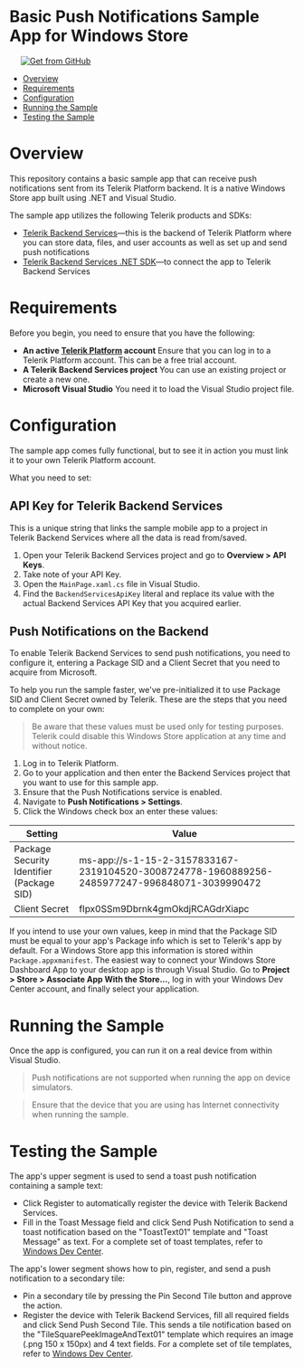 # Basic Push Notifications Sample App for Windows Store

<a href="https://github.com/telerik/backend-services-push-windows" target="_blank"><img style="padding-left:20px" src="http://docs.telerik.com/platform/samples/images/get-github.png" alt="Get from GitHub" title="Get from GitHub"></a>

<a id="top"></a>
* [Overview](#overview)
* [Requirements](#requirements)
* [Configuration](#configuration)
* [Running the Sample](#running-the-sample)
* [Testing the Sample](#testing-the-sample)

# Overview

This repository contains a basic sample app that can receive push notifications sent from its Telerik Platform backend. It is a native Windows Store app built using .NET and Visual Studio.

The sample app utilizes the following Telerik products and SDKs:

- [Telerik Backend Services](http://docs.telerik.com/platform/backend-services/)&mdash;this is the backend of Telerik Platform where you can store data, files, and user accounts as well as set up and send push notifications
- [Telerik Backend Services .NET SDK](http://docs.telerik.com/platform/backend-services/dotnet/getting-started-dotnet-sdk)&mdash;to connect the app to Telerik Backend Services

# Requirements

Before you begin, you need to ensure that you have the following:

- **An active [Telerik Platform](https://platform.telerik.com) account**
Ensure that you can log in to a Telerik Platform account. This can be a free trial account.
- **A Telerik Backend Services project** You can use an existing project or create a new one. 
- **Microsoft Visual Studio** You need it to load the Visual Studio project file.

# Configuration

The sample app comes fully functional, but to see it in action you must link it to your own Telerik Platform account.

What you need to set:

## API Key for Telerik Backend Services

This is a unique string that links the sample mobile app to a project in Telerik Backend Services where all the data is read from/saved.

1. Open your Telerik Backend Services project and go to **Overview > API Keys**.
2. Take note of your API Key.
3. Open the `MainPage.xaml.cs` file in Visual Studio.
4. Find the `BackendServicesApiKey` literal and replace its value with the actual Backend Services API Key that you acquired earlier.

## Push Notifications on the Backend

To enable Telerik Backend Services to send push notifications, you need to configure it, entering a Package SID and a Client Secret that you need to acquire from Microsoft.

To help you run the sample faster, we've pre-initialized it to use Package SID and Client Secret owned by Telerik. These are the steps that you need to complete on your own:

> Be aware that these values must be used only for testing purposes. Telerik could disable this Windows Store application at any time and without notice.

1. Log in to Telerik Platform.
2. Go to your application and then enter the Backend Services project that you want to use for this sample app.
3. Ensure that the Push Notifications service is enabled.
4. Navigate to **Push Notifications > Settings**.
5. Click the Windows check box an enter these values:

Setting|Value
---|---
Package Security Identifier (Package SID)|ms-app://s-1-15-2-3157833167-2319104520-3008724778-1960889256-2485977247-996848071-3039990472
Client Secret|fIpx0SSm9Dbrnk4gmOkdjRCAGdrXiapc

If you intend to use your own values, keep in mind that the Package SID must be equal to your app's Package info which is set to Telerik's app by default. For a Windows Store app this information is stored within `Package.appxmanifest`. The easiest way to connect your Windows Store Dashboard App to your desktop app is through Visual Studio. Go to **Project > Store > Associate App With the Store...**, log in with your Windows Dev Center account, and finally select your application.

# Running the Sample

Once the app is configured, you can run it on a real device from within Visual Studio.

> Push notifications are not supported when running the app on device simulators.

> Ensure that the device that you are using has Internet connectivity when running the sample.


# Testing the Sample

The app's upper segment is used to send a toast push notification containing a sample text:

- Click Register to automatically register the device with Telerik Backend Services.
- Fill in the Toast Message field and click Send Push Notification to send a toast notification based on the "ToastText01" template and "Toast Message" as text. For a complete set of toast templates, refer to [Windows Dev Center](http://msdn.microsoft.com/en-us/library/windows/apps/hh761494.aspx).

The app's lower segment shows how to pin, register, and send a push notification to a secondary tile:
- Pin a secondary tile by pressing the Pin Second Tile button and approve the action.
- Register the device with Telerik Backend Services, fill all required fields and click Send Push Second Tile. This sends a tile notification based on the "TileSquarePeekImageAndText01" template which requires an image (.png 150 x 150px) and 4 text fields. For a complete set of tile templates, refer to [Windows Dev Center](http://msdn.microsoft.com/en-us/library/windows/apps/hh761491.aspx).
